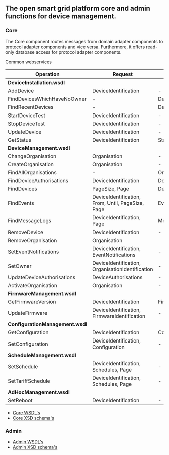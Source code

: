 ## The open smart grid platform core and admin functions for device management.

### Core

The Core component routes messages from domain adapter components to protocol adapter components and vice versa. Furthermore, it offers read-only database access for protocol adapter components.



Common webservices

| **Operation** | **Request** | **Response** |
| --- | --- | --- |
| **DeviceInstallation.wsdl** |
| AddDevice | DeviceIdentification | - |
| FindDevicesWhichHaveNoOwner | - | Devices |
| FindRecentDevices | - | Devices |
| StartDeviceTest | DeviceIdentification | - |
| StopDeviceTest | DeviceIdentification | - |
| UpdateDevice | DeviceIdentification | - |
| GetStatus | DeviceIdentification | Status |
| **DeviceManagement.wsdl** |
| ChangeOrganisation | Organisation | - |
| CreateOrganisation | Organisation | - |
| FindAllOrganisations | - | Organisations |
| FindDeviceAuthorisations | DeviceIdentification | DeviceAuthorisations |
| FindDevices | PageSize, Page | Devices, Page |
| FindEvents | DeviceIdentification, From, Until, PageSize, Page | Events, Page |
| FindMessageLogs | DeviceIdentification, Page | MessageLogPage |
| RemoveDevice | DeviceIdentification | - |
| RemoveOrganisation | Organisation |   |
| SetEventNotifications | DeviceIdentification, EventNotifications | - |
| SetOwner | DeviceIdentification, OrganisationIdentification | - |
| UpdateDeviceAuthorisations | DeviceAuthorisations | - |
| ActivateOrganisation | Organisation | - |
| **FirmwareManagement.wsdl** |
| GetFirmwareVersion | DeviceIdentification | FirmwareVersion |
| UpdateFirmware | DeviceIdentification, FirmwareIdentification | - |
| **ConfigurationManagement.wsdl** |
| GetConfiguration | DeviceIdentification | Configuration |
| SetConfiguration | DeviceIdentification, Configuration | - |
| **ScheduleManagement.wsdl** |
| SetSchedule | DeviceIdentification, Schedules, Page | - |
| SetTariffSchedule | DeviceIdentification, Schedules, Page | - |
| **AdHocManagement.wsdl** |
| SetReboot | DeviceIdentification | - |

* [Core WSDL's](https://github.com/OSGP/Platform/tree/development/osgp-adapter-ws-core/src/main/webapp/WEB-INF/wsdl/common)
* [Core XSD schema's](https://github.com/OSGP/Platform/tree/development/osgp-adapter-ws-core/src/main/webapp/WEB-INF/wsdl/common/schemas)


### Admin
* [Admin WSDL's](https://github.com/OSGP/Platform/tree/development/osgp-adapter-ws-admin/src/main/webapp/WEB-INF/wsdl/admin)
* [Admin XSD schema's](https://github.com/OSGP/Platform/tree/development/osgp-adapter-ws-admin/src/main/webapp/WEB-INF/wsdl/admin/schemas)
